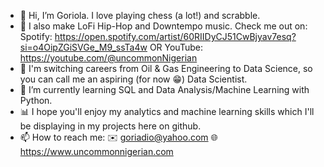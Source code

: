 - 👋 Hi, I’m Goriola. I love playing chess (a lot!) and scrabble. 
- 🎹 I also make LoFi Hip-Hop and Downtempo music. Check me out on: Spotify: https://open.spotify.com/artist/60RIIDyCJ51CwBjyav7esq?si=o4OipZGiSVGe_M9_ssTa4w OR YouTube: https://youtube.com/@uncommonNigerian
- 👀 I'm switching careers from Oil & Gas Engineering to Data Science, so you can call me an aspiring (for now 😁) Data Scientist.
- 🌱 I’m currently learning SQL and Data Analysis/Machine Learning with Python.
- 📊 I hope you'll enjoy my analytics and machine learning skills which I'll be displaying in my projects here on github.  
- 📫 How to reach me: 
                      ✉️ goriadio@yahoo.com
                      🌐 https://www.uncommonnigerian.com

<!---
UncommonNigerian/UncommonNigerian is a ✨ special ✨ repository because its `README.md` (this file) appears on your GitHub profile.
You can click the Preview link to take a look at your changes.
--->
